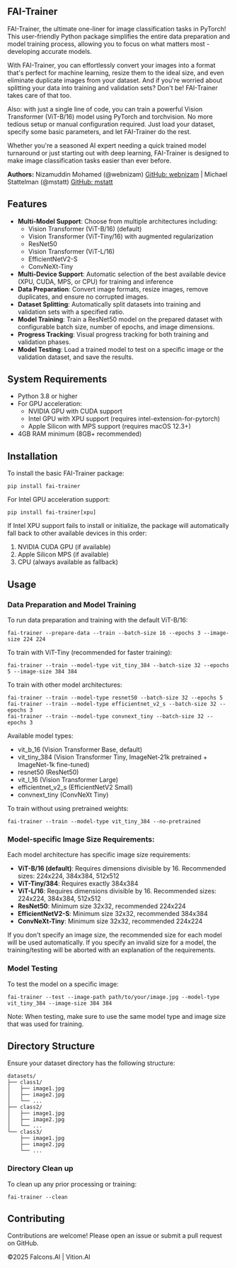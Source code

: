 FAI-Trainer
-----------
FAI-Trainer, the ultimate one-liner for image classification tasks in PyTorch! This user-friendly Python package simplifies the entire data preparation and model training process, allowing you to focus on what matters most - developing accurate models.

With FAI-Trainer, you can effortlessly convert your images into a format that's perfect for machine learning, resize them to the ideal size, and even eliminate duplicate images from your dataset. And if you're worried about splitting your data into training and validation sets? Don't be! FAI-Trainer takes care of that too.

Also: with just a single line of code, you can train a powerful Vision Transformer (ViT-B/16) model using PyTorch and torchvision. No more tedious setup or manual configuration required. Just load your dataset, specify some basic parameters, and let FAI-Trainer do the rest.

Whether you're a seasoned AI expert needing a quick trained model turnaround or just starting out with deep learning, FAI-Trainer is designed to make image classification tasks easier than ever before.

**Authors:** Nizamuddin Mohamed (@webnizam) [GitHub: webnizam](https://github.com/webnizam) | Michael Stattelman (@mstatt) [GitHub: mstatt](https://github.com/mstatt)

Features
--------

*   **Multi-Model Support**: Choose from multiple architectures including:
    - Vision Transformer (ViT-B/16) (default)
    - Vision Transformer (ViT-Tiny/16) with augmented regularization
    - ResNet50
    - Vision Transformer (ViT-L/16)
    - EfficientNetV2-S
    - ConvNeXt-Tiny
*   **Multi-Device Support**: Automatic selection of the best available device (XPU, CUDA, MPS, or CPU) for training and inference
*   **Data Preparation**: Convert image formats, resize images, remove duplicates, and ensure no corrupted images.
*   **Dataset Splitting**: Automatically split datasets into training and validation sets with a specified ratio.
*   **Model Training**: Train a ResNet50 model on the prepared dataset with configurable batch size, number of epochs, and image dimensions.
*   **Progress Tracking**: Visual progress tracking for both training and validation phases.
*   **Model Testing**: Load a trained model to test on a specific image or the validation dataset, and save the results.

System Requirements
-----------------

*   Python 3.8 or higher
*   For GPU acceleration:
    - NVIDIA GPU with CUDA support
    - Intel GPU with XPU support (requires intel-extension-for-pytorch)
    - Apple Silicon with MPS support (requires macOS 12.3+)
*   4GB RAM minimum (8GB+ recommended)

Installation
------------

To install the basic FAI-Trainer package:

    pip install fai-trainer

For Intel GPU acceleration support:

    pip install fai-trainer[xpu]

If Intel XPU support fails to install or initialize, the package will automatically fall back to other available devices in this order:
1. NVIDIA CUDA GPU (if available)
2. Apple Silicon MPS (if available)
3. CPU (always available as fallback)

Usage
-----

### Data Preparation and Model Training

To run data preparation and training with the default ViT-B/16:

    fai-trainer --prepare-data --train --batch-size 16 --epochs 3 --image-size 224 224

To train with ViT-Tiny (recommended for faster training):

    fai-trainer --train --model-type vit_tiny_384 --batch-size 32 --epochs 5 --image-size 384 384

To train with other model architectures:

    fai-trainer --train --model-type resnet50 --batch-size 32 --epochs 5
    fai-trainer --train --model-type efficientnet_v2_s --batch-size 32 --epochs 3
    fai-trainer --train --model-type convnext_tiny --batch-size 32 --epochs 3

Available model types:
- vit_b_16 (Vision Transformer Base, default)
- vit_tiny_384 (Vision Transformer Tiny, ImageNet-21k pretrained + ImageNet-1k fine-tuned)
- resnet50 (ResNet50)
- vit_l_16 (Vision Transformer Large)
- efficientnet_v2_s (EfficientNetV2 Small)
- convnext_tiny (ConvNeXt Tiny)

To train without using pretrained weights:

    fai-trainer --train --model-type vit_tiny_384 --no-pretrained

### Model-specific Image Size Requirements:

Each model architecture has specific image size requirements:

- **ViT-B/16 (default)**: Requires dimensions divisible by 16. Recommended sizes: 224x224, 384x384, 512x512
- **ViT-Tiny/384**: Requires exactly 384x384
- **ViT-L/16**: Requires dimensions divisible by 16. Recommended sizes: 224x224, 384x384, 512x512
- **ResNet50**: Minimum size 32x32, recommended 224x224
- **EfficientNetV2-S**: Minimum size 32x32, recommended 384x384
- **ConvNeXt-Tiny**: Minimum size 32x32, recommended 224x224

If you don't specify an image size, the recommended size for each model will be used automatically. If you specify an invalid size for a model, the training/testing will be aborted with an explanation of the requirements.

### Model Testing

To test the model on a specific image:

    fai-trainer --test --image-path path/to/your/image.jpg --model-type vit_tiny_384 --image-size 384 384

Note: When testing, make sure to use the same model type and image size that was used for training.

Directory Structure
-------------------

Ensure your dataset directory has the following structure:

    datasets/
    ├── class1/
    │   ├── image1.jpg
    │   ├── image2.jpg
    │   └── ...
    ├── class2/
    │   ├── image1.jpg
    │   ├── image2.jpg
    │   └── ...
    └── class3/
        ├── image1.jpg
        ├── image2.jpg
        └── ...

### Directory Clean up

To clean up any prior processing or training:

    fai-trainer --clean

Contributing
------------

Contributions are welcome! Please open an issue or submit a pull request on GitHub.

©️2025 Falcons.AI | Vition.AI
